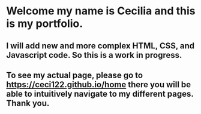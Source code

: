 # Welcome my name is Cecilia and this is my portfolio.
## I will add new and more complex HTML, CSS, and Javascript code. So this is a work in progress.
## To see my actual page, please go to https://ceci122.github.io/home there you will be able to intuitively navigate to my different pages. Thank you.
